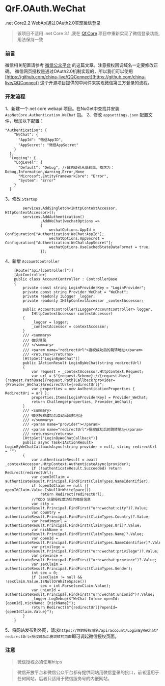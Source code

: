 # QrF.OAuth.WeChat
.net Core2.2 WebApi通过OAuth2.0实现微信登录

> 该项目不适用 .net Core 3.1 ,我在 [Qf.Core](https://github.com/ren8179/Qf.Core) 项目中重新实现了微信登录功能,用法保持一致

### 前言

微信相关配置请参考 [微信公众平台](https://mp.weixin.qq.com/wiki?t=resource/res_main&id=mp1421140842) 的这篇文章。注意授权回调域名一定要修改正确。
微信网页授权是通过OAuth2.0机制实现的，所以我们可以使用 [https://github.com/china-live/QQConnect](https://github.com/china-live/QQConnect) 这个开源项目提供的中间件来实现微信第三方登录的流程。

### 开发流程
1、新建一个.net core webapi 项目。在NuGet中查找并安装 ```AspNetCore.Authentication.WeChat``` 包。
2、修改 ```appsettings.json``` 配置文件，增加以下配置：
```
"Authentication": {
    "WeChat": {
      "AppId": "微信AppID",
      "AppSecret": "微信AppSecret"
    }
  },
  "Logging": {
    "LogLevel": {
      "Default": "Debug", //日志级别从低到高，依次为：Debug,Information,Warning,Error,None
      "Microsoft.EntityFrameworkCore": "Error",
      "System": "Error"
    }
  }
```
3、修改 ```Startup``` 
```
        services.AddSingleton<IHttpContextAccessor, HttpContextAccessor>();
        services.AddAuthentication()
                .AddWeChat(wechatOptions =>
                {
                    wechatOptions.AppId = Configuration["Authentication:WeChat:AppId"];
                    wechatOptions.AppSecret = Configuration["Authentication:WeChat:AppSecret"];
                    wechatOptions.UseCachedStateDataFormat = true;
                });
```
4、新增 ```AccountController```
```
    [Route("api/[controller]")]
    [ApiController]
    public class AccountController : ControllerBase
    {
        private const string LoginProviderKey = "LoginProvider";
        private const string Provider_WeChat = "WeChat";
        private readonly ILogger _logger;
        private readonly IHttpContextAccessor _contextAccessor;

        public AccountController(ILogger<AccountController> logger,
            IHttpContextAccessor contextAccessor)
        {
            _logger = logger;
            _contextAccessor = contextAccessor;
        }
        /// <summary>
        /// 微信登录
        /// </summary>
        /// <param name="redirectUrl">授权成功后的跳转地址</param>
        /// <returns></returns>
        [HttpGet("LoginByWeChat")]
        public IActionResult LoginByWeChat(string redirectUrl)
        {
            var request = _contextAccessor.HttpContext.Request;
            var url = $"{request.Scheme}://{request.Host}{request.PathBase}{request.Path}Callback?provider={Provider_WeChat}&redirectUrl={redirectUrl}";
            var properties = new AuthenticationProperties { RedirectUri = url };
            properties.Items[LoginProviderKey] = Provider_WeChat;
            return Challenge(properties, Provider_WeChat);
        }
        /// <summary>
        /// 微信授权成功后自动回调的地址
        /// </summary>
        /// <param name="provider"></param>
        /// <param name="redirectUrl">授权成功后的跳转地址</param>
        /// <returns></returns>
        [HttpGet("LoginByWeChatCallback")]
        public async Task<IActionResult> LoginByWeChatCallbackAsync(string provider = null, string redirectUrl = "")
        {
            var authenticateResult = await _contextAccessor.HttpContext.AuthenticateAsync(provider);
            if (!authenticateResult.Succeeded) return Redirect(redirectUrl);
            var openIdClaim = authenticateResult.Principal.FindFirst(ClaimTypes.NameIdentifier);
            if (openIdClaim == null || openIdClaim.Value.IsNullOrWhiteSpace())
                return Redirect(redirectUrl);
            //TODO 记录授权成功后的微信信息 
            var city = authenticateResult.Principal.FindFirst("urn:wechat:city")?.Value;
            var country = authenticateResult.Principal.FindFirst(ClaimTypes.Country)?.Value;
            var headimgurl = authenticateResult.Principal.FindFirst(ClaimTypes.Uri)?.Value;
            var nickName = authenticateResult.Principal.FindFirst(ClaimTypes.Name)?.Value;
            var openId = authenticateResult.Principal.FindFirst(ClaimTypes.NameIdentifier)?.Value;
            var privilege = authenticateResult.Principal.FindFirst("urn:wechat:privilege")?.Value;
            var province = authenticateResult.Principal.FindFirst("urn:wechat:province")?.Value;
            var sexClaim = authenticateResult.Principal.FindFirst(ClaimTypes.Gender);
            int sex = 0;
            if (sexClaim != null && !sexClaim.Value.IsNullOrWhiteSpace())
                sex = int.Parse(sexClaim.Value);
            var unionId = authenticateResult.Principal.FindFirst("urn:wechat:unionid")?.Value;
            _logger.LogDebug($"WeChat Info=> openId: {openId},nickName: {nickName}");
            return Redirect($"{redirectUrl}?openId={openIdClaim.Value}");
        }
    }
```
5、将网站发布到外网，请求```https://你的授权域名/api/account/LoginByWeChat?redirectUrl=授权成功后要跳转的页面```即可调起微信授权页面。
### 注意
> 微信授权必须使用https

> 微信开放平台和微信公众平台都有提供网站用微信登录的接口，前者适用于任何网站，后者只适用于微信服务号的内嵌网站。
